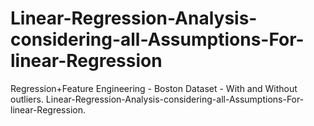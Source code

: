 # Linear-Regression-Analysis-considering-all-Assumptions-For-linear-Regression
Regression+Feature Engineering - Boston Dataset - With and Without outliers. Linear-Regression-Analysis-considering-all-Assumptions-For-linear-Regression.
